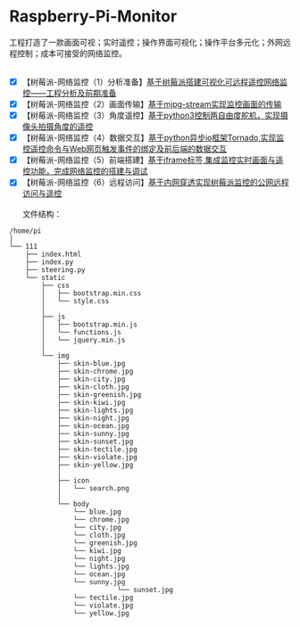 # Raspberry-Pi-Monitor
工程打造了一款画面可视；实时遥控；操作界面可视化；操作平台多元化；外网远程控制；成本可接受的网络监控。<br/><br/>
 - [X]  【树莓派-网络监控（1）分析准备】[基于树莓派搭建可视化可远程遥控网络监控——工程分析及前期准备](https://blog.csdn.net/deng_xj/article/details/98464826)
 - [X] 【树莓派-网络监控（2）画面传输】[基于mjpg-stream实现监控画面的传输](https://blog.csdn.net/deng_xj/article/details/98487595)
 - [X] 【树莓派-网络监控（3）角度遥控】[基于python3控制两自由度舵机，实现摄像头拍摄角度的遥控](https://blog.csdn.net/deng_xj/article/details/98620290)
 - [X] 【树莓派-网络监控（4）数据交互】[基于python异步io框架Tornado,实现监控遥控命令与Web网页触发事件的绑定及前后端的数据交互](https://dengxj.blog.csdn.net/article/details/98736117)
 - [X] 【树莓派-网络监控（5）前端搭建】[基于iframe标签,集成监控实时画面与遥控功能，完成网络监控的搭建与调试](https://blog.csdn.net/deng_xj/article/details/98871101)
 - [X] 【树莓派-网络监控（6）远程访问】[基于内网穿透实现树莓派监控的公网远程访问与遥控](https://blog.csdn.net/deng_xj/article/details/99211554)
<br/><br/>
文件结构：

```
/home/pi
│ 
└── 111
    ├── index.html
    ├── index.py
    ├── steering.py
    └── static
        ├── css
        │   ├── bootstrap.min.css
        │   └── style.css
        │
        ├── js
        │   ├── bootstrap.min.js
        │   └── functions.js
        │   └── jquery.min.js
        │
        └── img
            ├── skin-blue.jpg
            ├── skin-chrome.jpg
            ├── skin-city.jpg
            ├── skin-cloth.jpg
            ├── skin-greenish.jpg
            ├── skin-kiwi.jpg
            ├── skin-lights.jpg
            ├── skin-night.jpg
            ├── skin-ocean.jpg
            ├── skin-sunny.jpg
            ├── skin-sunset.jpg
            ├── skin-tectile.jpg
            ├── skin-violate.jpg
            ├── skin-yellow.jpg
            │
            ├── icon
            │   └── search.png
            │
            └── body
                └── blue.jpg
                └── chrome.jpg
                └── city.jpg
                └── cloth.jpg
                └── greenish.jpg
                └── kiwi.jpg
                └── night.jpg
                └── lights.jpg
                └── ocean.jpg
                └── sunny.jpg
 				           └── sunset.jpg
                └── tectile.jpg
                └── violate.jpg
                └── yellow.jpg
```

